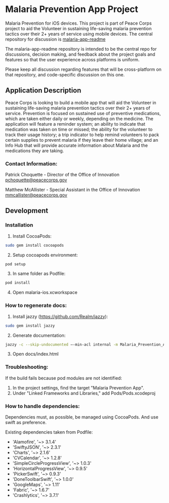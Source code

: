# Malaria Prevention App Project

Malaria Prevention for iOS devices. This project is part of Peace Corps project to aid the Volunteer in sustaining life-saving malaria prevention tactics over their 2+ years of service using mobile devices. The central repository for discussion is [malaria-app-readme](https://github.com/PeaceCorps/malaria-app-readme)

The malaria-app-readme repository is intended to be the central repo for discussions, decision making, and feedback about the project goals and features so that the user experience across platforms is uniform.

Please keep all discussion regarding features that will be cross-platform on that repository, and code-specific discussion on this one.

## Application Description

Peace Corps is looking to build a mobile app that will aid the Volunteer in sustaining life-saving malaria prevention tactics over their 2+ years of service. Prevention is focused on sustained use of preventive medications, which are taken either daily or weekly, depending on the medicine. The application will feature a reminder system; an ability to indicate that medication was taken on time or missed; the ability for the volunteer to track their usage history; a trip indicator to help remind volunteers to pack certain supplies to prevent malaria if they leave their home village; and an Info Hub that will provide accurate information about Malaria and the medications they are taking. 

### Contact Information:

Patrick Choquette - Director of the Office of Innovation
pchoquette@peacecorps.gov

Matthew McAllister - Special Assistant in the Office of Innovation
mmcallister@peacecorps.gov

## Development

### Installation

1. Install CocoaPods:
```sh
sudo gem install cocoapods
```

2. Setup cocoapods environment:
```sh
pod setup
````

3. In same folder as Podfile:
```sh
pod install
```

4. Open malaria-ios.xcworkspace

### How to regenerate docs:

1. Install jazzy (https://github.com/Realm/jazzy):
```sh
sudo gem install jazzy
````

2. Generate documentation:
```sh
jazzy -c --skip-undocumented —-min-acl internal -m Malaria_Prevention_App
```

3. Open docs/index.html

### Troubleshooting:
If the build fails because pod modules are not identified:

1. In the project settings, find the target "Malaria Prevention App".
2. Under "Linked Frameworks and Libraries," add Pods/Pods.xcodeproj


### How to handle dependencies:

Dependencies must, as possible, be managed using CocoaPods. And use swift as preference.

Existing dependencies taken from Podfile: 

- 'Alamofire', '~> 3.1.4'
- 'SwiftyJSON', '~> 2.3.1'
- 'Charts', '~> 2.1.6'
- 'CVCalendar', '~> 1.2.8'
- 'SimpleCircleProgressView', '~> 1.0.3'
- 'HorizontalProgressView', '~> 0.9.5'
- 'PickerSwift', '~> 0.9.3'
- 'DoneToolbarSwift', '~> 1.0.0'
- 'GoogleMaps', '~> 1.11'
- 'Fabric', '~> 1.6.7'
- 'Crashlytics', '~> 3.7.1'